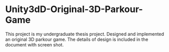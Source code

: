 # Unity3dD-Original-3D-Parkour-Game
This project is my undergraduate thesis project. Designed and implemented an original 3D parkour game. The details of design is included in the document with screen shot.
